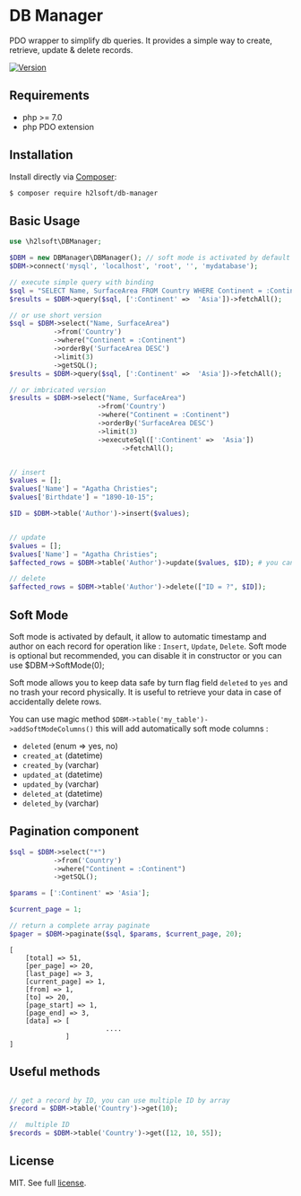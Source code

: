 # DB Manager
PDO wrapper to simplify db queries.
It provides a simple way to create, retrieve, update & delete records.


[![Version](https://badge.fury.io/gh/h2lsoft%2Fdb-manager.svg)](https://badge.fury.io/gh/h2lsoft%2Fdb-manager)



## Requirements

- php >= 7.0
- php PDO extension


## Installation

Install directly via [Composer](https://getcomposer.org):
```bash
$ composer require h2lsoft/db-manager
```

## Basic Usage

```php
use \h2lsoft\DBManager;

$DBM = new DBManager\DBManager(); // soft mode is activated by default
$DBM->connect('mysql', 'localhost', 'root', '', 'mydatabase');

// execute simple query with binding
$sql = "SELECT Name, SurfaceArea FROM Country WHERE Continent = :Continent AND deleted = 'NO' ORDER BY SurfaceArea DESC LIMIT 3";
$results = $DBM->query($sql, [':Continent' =>  'Asia'])->fetchAll();

// or use short version
$sql = $DBM->select("Name, SurfaceArea")
           ->from('Country')
           ->where("Continent = :Continent")
           ->orderBy('SurfaceArea DESC')
           ->limit(3)
           ->getSQL();
$results = $DBM->query($sql, [':Continent' =>  'Asia'])->fetchAll();

// or imbricated version
$results = $DBM->select("Name, SurfaceArea")
                      ->from('Country')
                      ->where("Continent = :Continent")
                      ->orderBy('SurfaceArea DESC')
                      ->limit(3)
                      ->executeSql([':Continent' =>  'Asia'])
                            ->fetchAll();


// insert
$values = [];
$values['Name'] = "Agatha Christies";
$values['Birthdate'] = "1890-10-15";

$ID = $DBM->table('Author')->insert($values);


// update
$values = [];
$values['Name'] = "Agatha Christies";
$affected_rows = $DBM->table('Author')->update($values, $ID); # you can put direct ID or you can use where clause

// delete
$affected_rows = $DBM->table('Author')->delete(["ID = ?", $ID]);


```

## Soft Mode

Soft mode is activated by default, it allow to automatic timestamp and author on each record for operation like : `Insert`, `Update`, `Delete`.
Soft mode is optional but recommended, you can disable it in constructor or you can use $DBM->SoftMode(0);

Soft mode allows you to keep data safe by turn flag field `deleted` to `yes` and no trash your record physically.
It is useful to retrieve your data in case of accidentally delete rows.

You can use magic method `$DBM->table('my_table')->addSoftModeColumns()` this will add automatically soft mode columns :

- `deleted` (enum => yes, no)
- `created_at` (datetime)
- `created_by` (varchar)
- `updated_at` (datetime)
- `updated_by` (varchar)
- `deleted_at` (datetime)
- `deleted_by` (varchar)


## Pagination component

```php
$sql = $DBM->select("*")
           ->from('Country')
           ->where("Continent = :Continent")
           ->getSQL();

$params = [':Continent' => 'Asia'];

$current_page = 1;

// return a complete array paginate
$pager = $DBM->paginate($sql, $params, $current_page, 20);
```

```
[
    [total] => 51,
    [per_page] => 20,
    [last_page] => 3,
    [current_page] => 1,
    [from] => 1,
    [to] => 20,
    [page_start] => 1,
    [page_end] => 3,
    [data] => [
                        ....
              ]         
]
```

## Useful methods

```php

// get a record by ID, you can use multiple ID by array
$record = $DBM->table('Country')->get(10);

//  multiple ID
$records = $DBM->table('Country')->get([12, 10, 55]);

```



## License

MIT. See full [license](LICENSE).